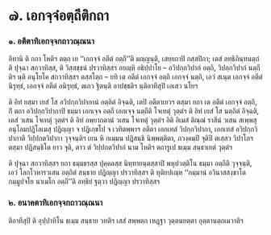<h1>๗. เอกจฺจํอตฺถีติกถา</h1>
<h3>๑. อตีตาทิเอกจฺจกถาวณฺณนา</h3>
<p> อิทานิ  ติ กถา โหติฯ ตตฺถ เย ‘‘เอกจฺจํ อตีตํ อตฺถี’’ติ มญฺญนฺติ, เสยฺยถาปิ กสฺสปิกา; เตสํ ลทฺธิภินฺทนตฺถํ ติ ปุจฺฉา สกวาทิสฺส, ติ วิสฺสชฺชนํ ปรวาทิสฺสฯ อยญฺหิ อธิปฺปาโย – อวิปกฺกวิปากํ อตฺถิ, วิปกฺกวิปากํ นตฺถีติฯ นฺติ อนุโยโค สกวาทิสฺสฯ ตสฺสโตฺถ – ยทิ เต อตีตํ เอกจฺจํ อตฺถิ เอกจฺจํ นตฺถิ, เอวํ สเนฺต เอกจฺจํ อตีตํ นิรุทฺธํ, เอกจฺจํ อตีตํ อนิรุทฺธํ, ตเถว ฐิตนฺติ อาปชฺชติฯ นฺติอาทีสุปิ เอเสว นโยฯ</p>


<p>ติ อิทํ ยสฺมา เยสํ โส อวิปกฺกวิปากานํ อตฺถิตํ อิจฺฉติ, เตปิ อตีตาเยวฯ ตสฺมา ยถา เต อตีตํ เอกจฺจํ อตฺถิ, กิํ ตถา อวิปกฺกวิปากาปิ ธมฺมา  เอกเจฺจ อตฺถี เอกเจฺจ นตฺถีติ โจเทตุํ วุตฺตํฯ ติ อิทํ เยสํ โส นตฺถิตํ อิจฺฉติ, เตสํ วเสน โจเทตุํ วุตฺตํฯ ติ อิทํ อพฺยากตานํ วเสน โจเทตุํ วุตฺตํฯ อิติ อิเมสํ ติณฺณํ ราสีนํ วเสน สเพฺพสุ อนุโลมปฎิโลเมสุ ปฎิญฺญา จ  ปฎิเกฺขโป จ เวทิตพฺพาฯ อตีตา เอกเทสํ วิปกฺกวิปากา, เอกเทสํ อวิปกฺกวิปากาติ วิปฺปกตวิปากา วุจฺจนฺติฯ เยน หิ กเมฺมน ปฎิสนฺธิ นิพฺพตฺติตา, ภวงฺคมฺปิ จุติปิ ตเสฺสว วิปาโกฯ ตสฺมา ปฎิสนฺธิโต ยาว จุติ, ตาว ตํ วิปฺปกตวิปากํ นาม โหติฯ ตถารูเป ธเมฺม สนฺธาเยตํ วุตฺตํฯ</p>


<p>ติ ปุจฺฉา สกวาทิสฺสฯ ยถา ธมฺมธรสฺส ปุคฺคลสฺส นิทฺทายนฺตสฺสาปิ พหุปวตฺติโน ธมฺมา อตฺถีติ วุจฺจนฺติ, เอวํ โลกโวหารวเสน อตฺถิตํ สนฺธาย ปฎิญฺญา ปรวาทิสฺสฯ ติ ทุติยปเญฺห ‘‘กมฺมานํ อวินาสสงฺขาโต กมฺมูปจโย นาเมโก อตฺถี’’ติ ลทฺธิยํ ฐตฺวา ปฎิญฺญา ปรวาทิสฺสฯ</p>


<h3>๒. อนาคตาทิเอกจฺจกถาวณฺณนา</h3>
<p>   ติอาทีสุปิ ติ อุปฺปาทิโน ธเมฺม สนฺธาย วทติฯ เสสํ สพฺพตฺถ เหฎฺฐา วุตฺตนยตฺตา อุตฺตานตฺถเมวาติฯ</p>

</p>





